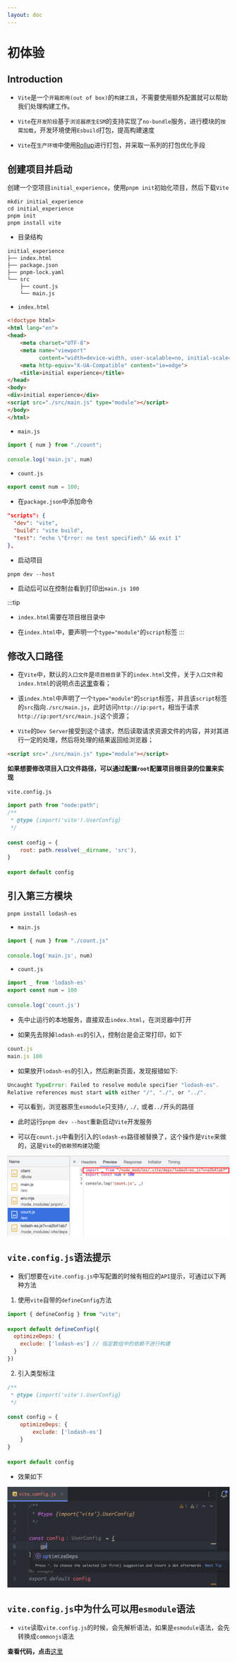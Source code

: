 ```yaml
---
layout: doc
---
```


# 初体验

## Introduction

- `Vite`是一个`开箱即用(out of box)`的`构建工具`，不需要使用额外配置就可以帮助我们处理构建工作。

- `Vite`在`开发阶段`基于`浏览器原生ESM`的支持实现了`no-bundle`服务，进行模块的`按需加载`，开发环境使用`Esbuild`打包，提高构建速度
- `Vite`在`生产环境`中使用[Rollup](https://rollupjs.org/)进行打包，并采取一系列的打包优化手段

## 创建项目并启动

创建一个空项目`initial_experience`，使用`pnpm init`初始化项目，然后下载`Vite`

```shell
mkdir initial_experience
cd initial_experience
pnpm init
pnpm install vite
```

- 目录结构

```shell
initial_experience
├── index.html
├── package.json
├── pnpm-lock.yaml
└── src
    ├── count.js
    └── main.js
```

- `index.html`

```html
<!doctype html>
<html lang="en">
<head>
    <meta charset="UTF-8">
    <meta name="viewport"
          content="width=device-width, user-scalable=no, initial-scale=1.0, maximum-scale=1.0, minimum-scale=1.0">
    <meta http-equiv="X-UA-Compatible" content="ie=edge">
    <title>initial experience</title>
</head>
<body>
<div>initial experience</div>
<script src="./src/main.js" type="module"></script>
</body>
</html>
```

- `main.js`

```javascript
import { num } from "./count";

console.log('main.js', num)
```

- `count.js`

```javascript
export const num = 100;
```

- 在`package.json`中添加命令

```json
"scripts": {
  "dev": "vite",
  "build": "vite build",
  "test": "echo \"Error: no test specified\" && exit 1"
},
```

- 启动项目

```shell
pnpm dev --host
```

- 启动后可以在控制台看到打印出`main.js 100`

:::tip
- `index.html`需要在项目根目录中

- 在`index.html`中，要声明一个`type="module"`的`script`标签
:::

## 修改入口路径

- 在`Vite`中，默认的`入口文件`是`项目根目录`下的`index.html`文件，关于`入口文件`和`index.html`的说明点击[这里](https://vitejs.dev/guide/#index-html-and-project-root)查看；

- 该`index.html`中声明了一个`type="module"`的`script`标签，并且该`script`标签的`src`指向`./src/main.js`，此时访问`http://ip:port`，相当于请求`http://ip:port/src/main.js`这个资源；
- `Vite`的`Dev Server`接受到这个请求，然后读取请求资源文件的内容，并对其进行一定的处理，然后将处理的结果返回给浏览器；

```html
<script src="./src/main.js" type="module"></script>
```

**如果想要修改项目入口文件路径，可以通过配置`root`配置项目根目录的位置来实现**

`vite.config.js`

```javascript
import path from "node:path";
/**
 * @type {import('vite').UserConfig}
 */

const config = {
    root: path.resolve(__dirname, 'src'),
}

export default config
```

## 引入第三方模块

```shell
pnpm install lodash-es
```

- `main.js`

```javascript
import { num } from "./count.js"

console.log('main.js', num)
```

- `count.js`

```javascript
import _ from 'lodash-es'
export const num = 100

console.log('count.js')
```

- 先中止运行的本地服务，直接双击`index.html`，在浏览器中打开

- 如果先去除掉`lodash-es`的引入，控制台是会正常打印，如下

```javascript
count.js
main.js 100
```

- 如果放开`lodash-es`的引入，然后刷新页面，发现报错如下:

```javascript
Uncaught TypeError: Failed to resolve module specifier "lodash-es". 
Relative references must start with either "/", "./", or "../".
```

- 可以看到，浏览器原生`esmodule`只支持`/`, `./,` 或者`../`开头的路径

- 此时运行`pnpm dev --host`重新启动`Vite`开发服务

- 可以在`count.js`中看到引入的`lodash-es`路径被替换了，这个操作是`Vite`来做的，这是`Vite`的`依赖预构建`功能

![](/image/Vite/1.png)

## `vite.config.js`语法提示

- 我们想要在`vite.config.js`中写配置的时候有相应的`API`提示，可通过以下两种方法

1. 使用`vite`自带的`defineConfig`方法

```js
import { defineConfig } from "vite";

export default defineConfig({
  optimizeDeps: {
    exclude: ['lodash-es'] // 指定数组中的依赖不进行构建
  }
})
```
2. 引入类型标注

```javascript
/**
 * @type {import('vite').UserConfig}
 */

const config = {
    optimizeDeps: {
        exclude: ['lodash-es']
    }
}

export default config
```

- 效果如下

![](/image/Vite/2.png)

## `vite.config.js`中为什么可以用`esmodule`语法

- `vite`读取`vite.config.js`的时候，会先解析语法，如果是`esmodule`语法，会先转换成`commonjs`语法

**查看代码，点击**[这里](https://github.com/mx52jing/vite-related/tree/main/initial_experience)